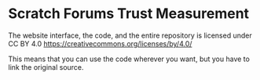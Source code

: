 # Scratch Forums Trust Measurement
The website interface, the code, and the entire repository is licensed under CC BY 4.0
https://creativecommons.org/licenses/by/4.0/

This means that you can use the code wherever you want, but you have to link the original source.
